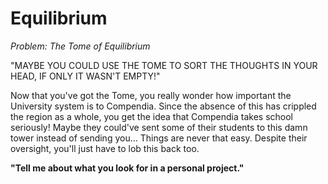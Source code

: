 # Equilibrium

*Problem: The Tome of Equilibrium*

"MAYBE YOU COULD USE THE TOME TO SORT THE THOUGHTS IN YOUR HEAD, IF ONLY IT WASN'T EMPTY!"

Now that you've got the Tome, you really wonder how important the University system is to Compendia. Since the absence of this has crippled the region as a whole, you get the idea that Compendia takes school seriously! Maybe they could've sent some of their students to this damn tower instead of sending you... Things are never that easy. Despite their oversight, you'll just have to lob this back too.

**"Tell me about what you look for in a personal project."**
